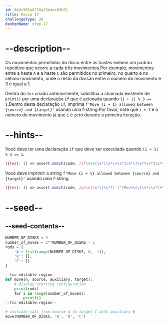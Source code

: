 ```yaml
---
id: 64dc985e6720a23edac63b51
title: Passo 17
challengeType: 20
dashedName: step-17
---
```


# --description--

Os movimentos permitidos do disco entre as hastes exibem um padrão repetitivo que ocorre a cada três movimentos.Por exemplo, movimentos entre a haste `A` e a haste `C` são permitidos no primeiro, no quarto e no sétimo movimento, onde o resto da divisão entre o número do movimento e 3 é igual a 1.

Dentro do `for` criado anteriormente, substitua a chamada existente de `print()` por uma declaração `if` que é acionada quando `(i + 1) % 3 == 1`.Dentro desta declaração `if`, imprima `f'Move {i + 1} allowed between {source} and {target}'` usando uma f-string.Por favor, note que `i + 1` é o número do movimento já que `i` é zero durante a primeira iteração.

# --hints--

Você deve ter uma declaração `if` que deve ser executada quando `(i + 1) % 3 == 1`. 

```js
({test: () => assert.match(code, /if\s+\(\s*i\s*\+\s*1\s*\)\s*%\s*3\s*==\s*1\s*:/)})
```

Você deve imprimir a string `f'Move {i + 1} allowed between {source} and {target}'` usando uma f-string.

```js
({test: () => assert.match(code, /print\s*\(\s*f('|")Move\s\{\s*i\s*\+\s*1\s*\}\sallowed\sbetween\s\{\s*source\s*\}\sand\s\{\s*target\s*\s*\}\1\s*\)/)})
```

# --seed--

## --seed-contents--

```py
NUMBER_OF_DISKS = 3
number_of_moves = 2**NUMBER_OF_DISKS - 1
rods = {
    'A': list(range(NUMBER_OF_DISKS, 0, -1)),
    'B': [],
    'C': []
}

--fcc-editable-region--
def move(n, source, auxiliary, target):
    # display starting configuration
    print(rods)
    for i in range(number_of_moves):
        print(i)
--fcc-editable-region--

# initiate call from source A to target C with auxiliary B
move(NUMBER_OF_DISKS, 'A', 'B', 'C')
```
